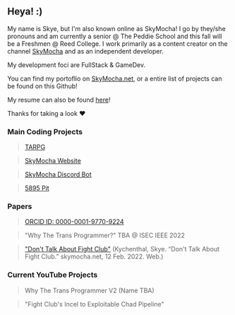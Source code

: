 ## Heya! :)

My name is Skye, but I'm also known online as SkyMocha! I go by they/she pronouns and am currently a senior @ The Peddie School and this fall will be a Freshmen @ Reed College. I work primarily as a content creator on the channel [SkyMocha](https://www.youtube.com/c/NickStudiosCode) and as an independent developer. 

My development foci are FullStack & GameDev.

You can find my portoflio on [SkyMocha.net](https://www.skymocha.net/Projects/), or a entire list of projects can be found on this Github!

My resume can also be found [here](https://www.skymocha.net/resume.pdf)!

Thanks for taking a look ♥️

### Main Coding Projects
> [TARPG](https://github.com/SkyMocha/TARPG)

> [SkyMocha Website](https://github.com/SkyMocha/SkyMocha-Website)

> [SkyMocha Discord Bot](https://github.com/SkyMocha/SkyMochaBot)

> [5895 Pit](https://github.com/SkyMocha/5895-Pit)

### Papers
> [ORCID ID: 0000-0001-9770-9224](https://orcid.org/0000-0001-9770-9224)

> "Why The Trans Programmer?" TBA @ ISEC IEEE 2022

> ["Don't Talk About Fight Club"](https://www.skymocha.net/Projects/FightClubIncels/)
> (Kychenthal, Skye. “Don't Talk About Fight Club.” skymocha.net, 12 Feb. 2022. Web.)

### Current YouTube Projects
> Why The Trans Programmer V2 (Name TBA)

> "Fight Club's Incel to Exploitable Chad Pipeline"
